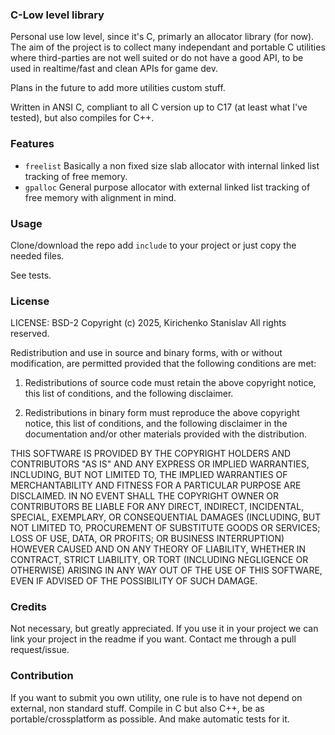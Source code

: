 ### C-Low level library

Personal use low level, since it's C, primarly an allocator library (for now).
The aim of the project is to collect many independant and portable C utilities where third-parties are not well suited or do not have a good API, to be used in realtime/fast and clean APIs for game dev.

Plans in the future to add more utilities custom stuff.

Written in ANSI C, compliant to all C version up to C17 (at least what I've tested), but also compiles for C++.


### Features

- `freelist` Basically a non fixed size slab allocator with internal linked list tracking of free memory.
- `gpalloc` General purpose allocator with external linked list tracking of free memory with alignment in mind.

### Usage

Clone/download the repo add `include` to your project or just copy the needed files.

See tests.

### License

LICENSE: BSD-2
Copyright (c) 2025, Kirichenko Stanislav
All rights reserved.

Redistribution and use in source and binary forms, with or without
modification, are permitted provided that the following conditions are met:

1. Redistributions of source code must retain the above copyright notice,
   this list of conditions, and the following disclaimer.

2. Redistributions in binary form must reproduce the above copyright notice,
   this list of conditions, and the following disclaimer in the documentation
   and/or other materials provided with the distribution.

THIS SOFTWARE IS PROVIDED BY THE COPYRIGHT HOLDERS AND CONTRIBUTORS "AS IS"
AND ANY EXPRESS OR IMPLIED WARRANTIES, INCLUDING, BUT NOT LIMITED TO, THE
IMPLIED WARRANTIES OF MERCHANTABILITY AND FITNESS FOR A PARTICULAR PURPOSE
ARE DISCLAIMED. IN NO EVENT SHALL THE COPYRIGHT OWNER OR CONTRIBUTORS BE
LIABLE FOR ANY DIRECT, INDIRECT, INCIDENTAL, SPECIAL, EXEMPLARY, OR
CONSEQUENTIAL DAMAGES (INCLUDING, BUT NOT LIMITED TO, PROCUREMENT OF
SUBSTITUTE GOODS OR SERVICES; LOSS OF USE, DATA, OR PROFITS; OR BUSINESS
INTERRUPTION) HOWEVER CAUSED AND ON ANY THEORY OF LIABILITY, WHETHER IN
CONTRACT, STRICT LIABILITY, OR TORT (INCLUDING NEGLIGENCE OR OTHERWISE)
ARISING IN ANY WAY OUT OF THE USE OF THIS SOFTWARE, EVEN IF ADVISED OF THE
POSSIBILITY OF SUCH DAMAGE.


### Credits

Not necessary, but greatly appreciated. If you use it in your project we can link your project in the readme if you want.
Contact me through a pull request/issue.


### Contribution

If you want to submit you own utility, one rule is to have not depend on external, non standard stuff.
Compile in C but also C++, be as portable/crossplatform as possible. And make automatic tests for it.
